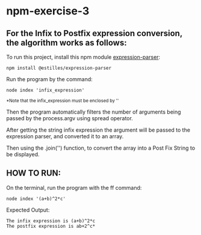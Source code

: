 # npm-exercise-3

## For the Infix to Postfix expression conversion, the algorithm works as follows:
To run this project, install this npm module [expression-parser](https://www.npmjs.com/package/@estilles/expression-parser):
```
npm install @estilles/expression-parser
```

Run the program by the command: 
```
node index 'infix_expression'
```
<sub>*Note that the infix_expression must be enclosed by ''</sub>

Then the program automatically filters the number of arguments being passed by the process.argv using spread operator.

After getting the string infix expression the argument will be passed to the expression parser, and converted it to an array.

Then using the .join('') function, to convert the array into a Post Fix String to be displayed.

## HOW TO RUN:
On the terminal, run the program with the ff command:
```
node index '(a+b)^2*c'
```
Expected Output:
```
The infix expression is (a+b)^2*c
The postfix expression is ab+2^c*
```

